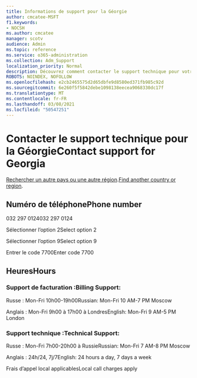 ```yaml
---
title: Informations de support pour la Géorgie
author: cmcatee-MSFT
f1.keywords:
- NOCSH
ms.author: cmcatee
manager: scotv
audience: Admin
ms.topic: reference
ms.service: o365-administration
ms.collection: Adm_Support
localization_priority: Normal
description: Découvrez comment contacter le support technique pour votre pays ou région.
ROBOTS: NOINDEX, NOFOLLOW
ms.openlocfilehash: e2cb2465575d2d65dbfe9d8580ed371fb985c92d
ms.sourcegitcommit: 6e260f5f5842debe1098138eecea9068330dc17f
ms.translationtype: MT
ms.contentlocale: fr-FR
ms.lasthandoff: 03/08/2021
ms.locfileid: "50547251"
---
```

# <a name="contact-support-for-georgia"></a><span data-ttu-id="2cc89-103">Contacter le support technique pour la Géorgie</span><span class="sxs-lookup"><span data-stu-id="2cc89-103">Contact support for Georgia</span></span>

<span data-ttu-id="2cc89-104">[Rechercher un autre pays ou une autre région](../contact-support-for-business-products.md).</span><span class="sxs-lookup"><span data-stu-id="2cc89-104">[Find another country or region](../contact-support-for-business-products.md).</span></span>

## <a name="phone-number"></a><span data-ttu-id="2cc89-105">Numéro de téléphone</span><span class="sxs-lookup"><span data-stu-id="2cc89-105">Phone number</span></span>
<span data-ttu-id="2cc89-106">032 297 0124</span><span class="sxs-lookup"><span data-stu-id="2cc89-106">032 297 0124</span></span>

<span data-ttu-id="2cc89-107">Sélectionner l’option 2</span><span class="sxs-lookup"><span data-stu-id="2cc89-107">Select option 2</span></span>

<span data-ttu-id="2cc89-108">Sélectionner l’option 9</span><span class="sxs-lookup"><span data-stu-id="2cc89-108">Select option 9</span></span>

<span data-ttu-id="2cc89-109">Entrer le code 7700</span><span class="sxs-lookup"><span data-stu-id="2cc89-109">Enter code 7700</span></span>

## <a name="hours"></a><span data-ttu-id="2cc89-110">Heures</span><span class="sxs-lookup"><span data-stu-id="2cc89-110">Hours</span></span>
### <a name="billing-support"></a><span data-ttu-id="2cc89-111">Support de facturation :</span><span class="sxs-lookup"><span data-stu-id="2cc89-111">Billing Support:</span></span>

<span data-ttu-id="2cc89-112">Russe : Mon-Fri 10h00-19h00</span><span class="sxs-lookup"><span data-stu-id="2cc89-112">Russian: Mon-Fri 10 AM-7 PM Moscow</span></span>

<span data-ttu-id="2cc89-113">Anglais : Mon-Fri 9h00 à 17h00 à Londres</span><span class="sxs-lookup"><span data-stu-id="2cc89-113">English: Mon-Fri 9 AM-5 PM London</span></span>

### <a name="technical-support"></a><span data-ttu-id="2cc89-114">Support technique :</span><span class="sxs-lookup"><span data-stu-id="2cc89-114">Technical Support:</span></span>

<span data-ttu-id="2cc89-115">Russe : Mon-Fri 7h00-20h00 à Russie</span><span class="sxs-lookup"><span data-stu-id="2cc89-115">Russian: Mon-Fri 7 AM-8 PM Moscow</span></span>

<span data-ttu-id="2cc89-116">Anglais : 24h/24, 7j/7</span><span class="sxs-lookup"><span data-stu-id="2cc89-116">English: 24 hours a day, 7 days a week</span></span>

<span data-ttu-id="2cc89-117">Frais d’appel local applicables</span><span class="sxs-lookup"><span data-stu-id="2cc89-117">Local call charges apply</span></span>

